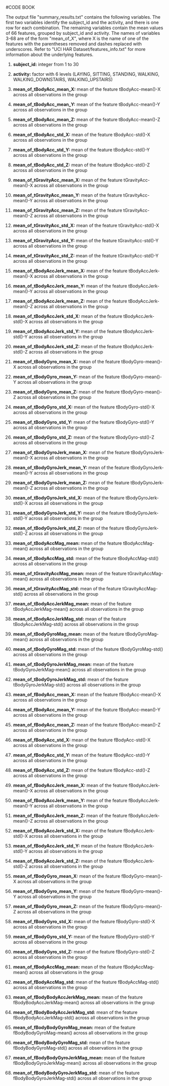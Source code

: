 #CODE BOOK

The output file "summary\_results.txt" contains the following variables. The first two variables identify the 
subject_id and the activity, and there is one row for each combination. The remaining variables contain the mean
values of 66 features, grouped by subject\_id and activity. The names of variables 3-68 are of the form "mean\_of\_X", where X is the name of one of the features with the parentheses removed and dashes replaced with underscores. 
Refer to "UCI HAR Dataset/features\_info.txt" for more information about the 
underlying features. 

1. **subject_id:** integer from 1 to 30
      
2. **activity:**
      factor with 6 levels (LAYING, SITTING, STANDING, WALKING, WALKING\_DOWNSTAIRS, WALKING\_UPSTAIRS)
      
3. **mean_of_tBodyAcc_mean_X:**
      mean of the feature tBodyAcc-mean()-X across all observations in the group 
      
4. **mean_of_tBodyAcc_mean_Y:**
      mean of the feature tBodyAcc-mean()-Y across all observations in the group
      
5. **mean_of_tBodyAcc_mean_Z:**
      mean of the feature tBodyAcc-mean()-Z across all observations in the group 
      
6. **mean_of_tBodyAcc_std_X:**
      mean of the feature tBodyAcc-std()-X across all observations in the group 

7. **mean_of_tBodyAcc_std_Y:**
      mean of the feature tBodyAcc-std()-Y across all observations in the group 

8. **mean_of_tBodyAcc_std_Z:**
      mean of the feature tBodyAcc-std()-Z across all observations in the group 

9. **mean_of_tGravityAcc_mean_X:**
      mean of the feature tGravityAcc-mean()-X across all observations in the group 

10. **mean_of_tGravityAcc_mean_Y:**
      mean of the feature tGravityAcc-mean()-Y across all observations in the group 

11. **mean_of_tGravityAcc_mean_Z:**
      mean of the feature tGravityAcc-mean()-Z across all observations in the group 

12. **mean_of_tGravityAcc_std_X:**
      mean of the feature tGravityAcc-std()-X across all observations in the group 

13. **mean_of_tGravityAcc_std_Y:**
      mean of the feature tGravityAcc-std()-Y across all observations in the group 

14. **mean_of_tGravityAcc_std_Z:**
      mean of the feature tGravityAcc-std()-Y across all observations in the group 

15. **mean_of_tBodyAccJerk_mean_X:**
      mean of the feature tBodyAccJerk-mean()-X across all observations in the group 

16. **mean_of_tBodyAccJerk_mean_Y:**
      mean of the feature tBodyAccJerk-mean()-Y across all observations in the group 

17. **mean_of_tBodyAccJerk_mean_Z:**
      mean of the feature tBodyAccJerk-mean()-Z across all observations in the group 

18. **mean_of_tBodyAccJerk_std_X:**
      mean of the feature tBodyAccJerk-std()-X across all observations in the group 

19. **mean_of_tBodyAccJerk_std_Y:**
      mean of the feature tBodyAccJerk-std()-Y across all observations in the group 

20. **mean_of_tBodyAccJerk_std_Z:**
      mean of the feature tBodyAccJerk-std()-Z across all observations in the group 

21. **mean_of_tBodyGyro_mean_X:**
      mean of the feature tBodyGyro-mean()-X across all observations in the group 

22. **mean_of_tBodyGyro_mean_Y:**
      mean of the feature tBodyGyro-mean()-Y across all observations in the group 

23. **mean_of_tBodyGyro_mean_Z:**
      mean of the feature tBodyGyro-mean()-Z across all observations in the group 

24. **mean_of_tBodyGyro_std_X:**
      mean of the feature tBodyGyro-std()-X across all observations in the group 

25. **mean_of_tBodyGyro_std_Y:**
      mean of the feature tBodyGyro-std()-Y across all observations in the group 

26. **mean_of_tBodyGyro_std_Z:**
      mean of the feature tBodyGyro-std()-Z across all observations in the group 

27. **mean_of_tBodyGyroJerk_mean_X:**
      mean of the feature tBodyGyroJerk-mean()-X across all observations in the group 

28. **mean_of_tBodyGyroJerk_mean_Y:**
      mean of the feature tBodyGyroJerk-mean()-Y across all observations in the group 

29. **mean_of_tBodyGyroJerk_mean_Z:**
      mean of the feature tBodyGyroJerk-mean()-Z across all observations in the group 

30. **mean_of_tBodyGyroJerk_std_X:**
      mean of the feature tBodyGyroJerk-std()-X across all observations in the group 

31. **mean_of_tBodyGyroJerk_std_Y:**
      mean of the feature tBodyGyroJerk-std()-Y across all observations in the group 

32. **mean_of_tBodyGyroJerk_std_Z:**
      mean of the feature tBodyGyroJerk-std()-Z across all observations in the group 

33. **mean_of_tBodyAccMag_mean:**
      mean of the feature tBodyAccMag-mean() across all observations in the group 

34. **mean_of_tBodyAccMag_std:**
      mean of the feature tBodyAccMag-std() across all observations in the group 

35. **mean_of_tGravityAccMag_mean:**
      mean of the feature tGravityAccMag-mean() across all observations in the group 

36. **mean_of_tGravityAccMag_std:**
      mean of the feature tGravityAccMag-std() across all observations in the group 

37. **mean_of_tBodyAccJerkMag_mean:**
      mean of the feature tBodyAccJerkMag-mean() across all observations in the group 

38. **mean_of_tBodyAccJerkMag_std:**
      mean of the feature tBodyAccJerkMag-std() across all observations in the group 

39. **mean_of_tBodyGyroMag_mean:**
      mean of the feature tBodyGyroMag-mean() across all observations in the group 

40. **mean_of_tBodyGyroMag_std:**
      mean of the feature tBodyGyroMag-std() across all observations in the group 

41. **mean_of_tBodyGyroJerkMag_mean:**
      mean of the feature tBodyGyroJerkMag-mean() across all observations in the group 

42. **mean_of_tBodyGyroJerkMag_std:**
      mean of the feature tBodyGyroJerkMag-std() across all observations in the group 

43. **mean_of_fBodyAcc_mean_X:**
      mean of the feature fBodyAcc-mean()-X across all observations in the group 

44. **mean_of_fBodyAcc_mean_Y:**
      mean of the feature fBodyAcc-mean()-Y across all observations in the group 

45. **mean_of_fBodyAcc_mean_Z:**
      mean of the feature fBodyAcc-mean()-Z across all observations in the group 

46. **mean_of_fBodyAcc_std_X:**
      mean of the feature fBodyAcc-std()-X across all observations in the group 

47. **mean_of_fBodyAcc_std_Y:**
      mean of the feature fBodyAcc-std()-Y across all observations in the group

48. **mean_of_fBodyAcc_std_Z:**
      mean of the feature fBodyAcc-std()-Z across all observations in the group 

49. **mean_of_fBodyAccJerk_mean_X:**
      mean of the feature fBodyAccJerk-mean()-X across all observations in the group

50. **mean_of_fBodyAccJerk_mean_Y:**
      mean of the feature fBodyAccJerk-mean()-Y across all observations in the group

51. **mean_of_fBodyAccJerk_mean_Z:**
      mean of the feature fBodyAccJerk-mean()-Z across all observations in the group

52. **mean_of_fBodyAccJerk_std_X:**
      mean of the feature fBodyAccJerk-std()-X across all observations in the group

53. **mean_of_fBodyAccJerk_std_Y:**
      mean of the feature fBodyAccJerk-std()-Y across all observations in the group

54. **mean_of_fBodyAccJerk_std_Z:**
      mean of the feature fBodyAccJerk-std()-Z across all observations in the group

55. **mean_of_fBodyGyro_mean_X:**
      mean of the feature fBodyGyro-mean()-X across all observations in the group

56. **mean_of_fBodyGyro_mean_Y:**
      mean of the feature fBodyGyro-mean()-Y across all observations in the group

57. **mean_of_fBodyGyro_mean_Z:**
      mean of the feature fBodyGyro-mean()-Z across all observations in the group

58. **mean_of_fBodyGyro_std_X:**
      mean of the feature fBodyGyro-std()-X across all observations in the group

59. **mean_of_fBodyGyro_std_Y:**
      mean of the feature fBodyGyro-std()-Y across all observations in the group

60. **mean_of_fBodyGyro_std_Z:**
      mean of the feature fBodyGyro-std()-Z across all observations in the group

61. **mean_of_fBodyAccMag_mean:**
      mean of the feature fBodyAccMag-mean() across all observations in the group

62. **mean_of_fBodyAccMag_std:**
      mean of the feature fBodyAccMag-std() across all observations in the group

63. **mean_of_fBodyBodyAccJerkMag_mean:**
      mean of the feature fBodyBodyAccJerkMag-mean() across all observations in the group

64. **mean_of_fBodyBodyAccJerkMag_std:**
      mean of the feature fBodyBodyAccJerkMag-std() across all observations in the group

65. **mean_of_fBodyBodyGyroMag_mean:**
      mean of the feature fBodyBodyGyroMag-mean() across all observations in the group

66. **mean_of_fBodyBodyGyroMag_std:**
      mean of the feature fBodyBodyGyroMag-std() across all observations in the group

67. **mean_of_fBodyBodyGyroJerkMag_mean:**
      mean of the feature fBodyBodyGyroJerkMag-mean() across all observations in the group

68. **mean_of_fBodyBodyGyroJerkMag_std:**
      mean of the feature fBodyBodyGyroJerkMag-std() across all observations in the group
